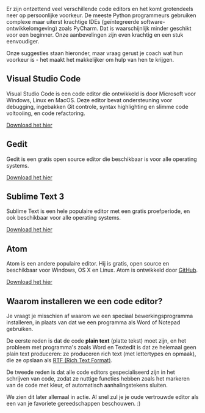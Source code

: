 Er zijn ontzettend veel verschillende code editors en het komt grotendeels neer op persoonlijke voorkeur. De meeste Python programmeurs gebruiken complexe maar uiterst krachtige IDEs (geïntegreerde software-ontwikkelomgeving) zoals PyCharm. Dat is waarschijnlijk minder geschikt voor een beginner. Onze aanbevelingen zijn even krachtig en een stuk eenvoudiger.

Onze suggesties staan hieronder, maar vraag gerust je coach wat hun voorkeur is - het maakt het makkelijker om hulp van hen te krijgen.

## Visual Studio Code

Visual Studio Code is een code editor die ontwikkeld is door Microsoft voor Windows, Linux en MacOS. Deze editor bevat ondersteuning voor debugging, ingebakken Git controle, syntax highlighting en slimme code voltooiing, en code refactoring.

[Download het hier](https://code.visualstudio.com/download)

## Gedit

Gedit is een gratis open source editor die beschikbaar is voor alle operating systems.

[Download het hier](https://wiki.gnome.org/Apps/Gedit#Download)

## Sublime Text 3

Sublime Text is een hele populaire editor met een gratis proefperiode, en ook beschikbaar voor alle operating systems.

[Download het hier](https://www.sublimetext.com/3)

## Atom

Atom is een andere populaire editor. Hij is gratis, open source en beschikbaar voor Windows, OS X en Linux. Atom is ontwikkeld door [GitHub](https://github.com/).

[Download het hier](https://atom.io/)

## Waarom installeren we een code editor?

Je vraagt je misschien af waarom we een speciaal bewerkingsprogramma installeren, in plaats van dat we een programma als Word of Notepad gebruiken.

De eerste reden is dat de code **plain text** (platte tekst) moet zijn, en het probleem met programma's zoals Word en Textedit is dat ze helemaal geen plain text produceren: ze produceren rich text (met lettertypes en opmaak), die ze opslaan als [RTF (Rich Text Format)](https://en.wikipedia.org/wiki/Rich_Text_Format).

De tweede reden is dat alle code editors gespecialiseerd zijn in het schrijven van code, zodat ze nuttige functies hebben zoals het markeren van de code met kleur, of automatisch aanhalingstekens sluiten.

We zien dit later allemaal in actie. Al snel zul je je oude vertrouwde editor als een van je favoriete gereedschappen beschouwen. :)